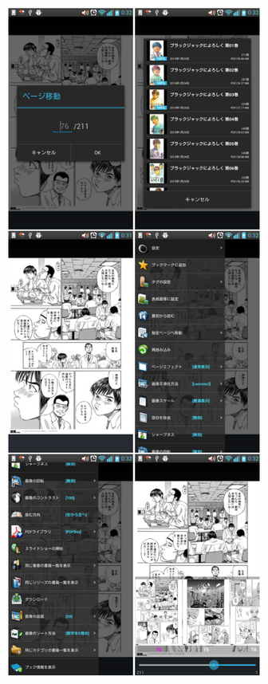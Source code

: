 <img src='https://raw.githubusercontent.com/burton999dev/ComicCafeHelp/master/images/ja/client/ViewerJumpPage.png' width='250px'/>
<img src='https://raw.githubusercontent.com/burton999dev/ComicCafeHelp/master/images/ja/client/ViewerListBooks.png' width='250px'/>
<img src='https://raw.githubusercontent.com/burton999dev/ComicCafeHelp/master/images/ja/client/ViewerMain.png' width='250px'/>
<img src='https://raw.githubusercontent.com/burton999dev/ComicCafeHelp/master/images/ja/client/ViewerMenu.png' width='250px'/>
<img src='https://raw.githubusercontent.com/burton999dev/ComicCafeHelp/master/images/ja/client/ViewerMenu2.png' width='250px'/>
<img src='https://raw.githubusercontent.com/burton999dev/ComicCafeHelp/master/images/ja/client/ViewerPageSelector.png' width='250px'/>
